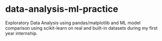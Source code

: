 # data-analysis-ml-practice
Exploratory Data Analysis using pandas/matplotlib and ML model comparison using scikit-learn on real and built-in datasets during my first year internship.
